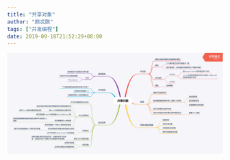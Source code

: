 ```yaml
---
title: "共享对象"
author: "颇忒脱"
tags: ["并发编程"]
date: 2019-09-18T21:52:29+08:00
---
```


<!--more-->

<img src="sharing-objects.png" style="zoom:50%" />

